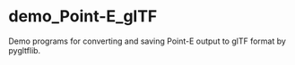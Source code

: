 # demo_Point-E_glTF
Demo programs for converting and saving Point-E output to glTF format by pygltflib.
